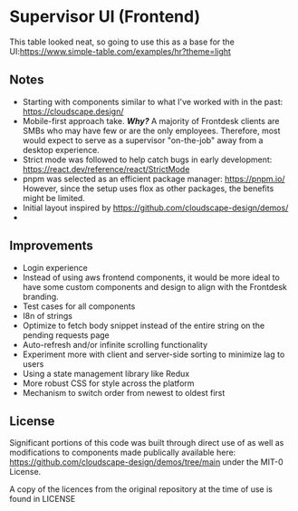 # Supervisor UI (Frontend)

This table looked neat, so going to use this as a base for the UI:https://www.simple-table.com/examples/hr?theme=light


## Notes

* Starting with components similar to what I've worked with in the past:
  https://cloudscape.design/
* Mobile-first approach take. ***Why?*** A majority of Frontdesk clients are
  SMBs who may have few or are the only employees. Therefore, most would expect
  to serve as a supervisor "on-the-job" away from a desktop experience.
* Strict mode was followed to help catch bugs in early development:
  https://react.dev/reference/react/StrictMode
* pnpm was selected as an efficient package manager: https://pnpm.io/
  However, since the setup uses flox as other packages, the benefits might
  be limited.
* Initial layout inspired by https://github.com/cloudscape-design/demos/
*

## Improvements

* Login experience
* Instead of using aws frontend components, it would be more ideal to have some custom components and design to 
  align with the Frontdesk branding.
* Test cases for all components
* I8n of strings
* Optimize to fetch body snippet instead of the entire string on the pending requests page
* Auto-refresh and/or infinite scrolling functionality
* Experiment more with client and server-side sorting to minimize lag to users
* Using a state management library like Redux
* More robust CSS for style across the platform
* Mechanism to switch order from newest to oldest first

## License
Significant portions of this code was built through direct use of as well as modifications to components made publically
available here: https://github.com/cloudscape-design/demos/tree/main under the MIT-0 License.

A copy of the licences from the original repository at the time of use is found in LICENSE
